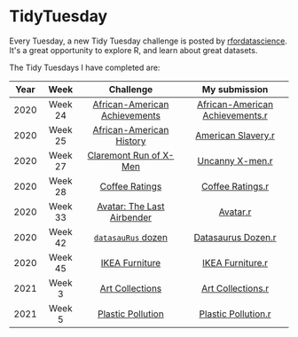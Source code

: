 # TidyTuesday

Every Tuesday, a new Tidy Tuesday challenge is posted by [rfordatascience](https://github.com/rfordatascience/tidytuesday). It's a great opportunity to explore R, and learn about great datasets.


The Tidy Tuesdays I have completed are:

Year | Week | Challenge | My submission 
:---: | :---: | :---: | :---: |
2020 | Week 24 | [African-American Achievements](https://github.com/rfordatascience/tidytuesday/blob/master/data/2020/2020-06-09/readme.md) | [African-American Achievements.r](2020/Week%2024/AfricanAmericanAchievements.r) |
2020 | Week 25 | [African-American History](https://github.com/rfordatascience/tidytuesday/blob/master/data/2020/2020-06-16/readme.md) | [American Slavery.r](2020/Week%2025/AmericanSlavery.r) |
2020 | Week 27 | [Claremont Run of X-Men](https://github.com/rfordatascience/tidytuesday/blob/master/data/2020/2020-06-30/readme.md) | [Uncanny X-men.r](2020/Week%2027/Uncanny_X_men.r) |
2020 | Week 28 | [Coffee Ratings](https://github.com/rfordatascience/tidytuesday/blob/master/data/2020/2020-07-07/readme.md) | [Coffee Ratings.r](2020/Week%2028/CoffeeRatings.r)
2020 | Week 33 | [Avatar: The Last Airbender](https://github.com/rfordatascience/tidytuesday/blob/master/data/2020/2020-08-11/readme.md) | [Avatar.r](2020/Week%2033/Avatar.r)
2020 | Week 42 | [`datasauRus` dozen](https://github.com/rfordatascience/tidytuesday/blob/master/data/2020/2020-10-13/readme.md) | [Datasaurus Dozen.r](2020/Week%2042/DatasaurusDozen.r)
2020 | Week 45 | [IKEA Furniture](https://github.com/rfordatascience/tidytuesday/blob/master/data/2020/2020-11-03/readme.md) | [IKEA Furniture.r](2020/Week%2045/IKEAFurniture.r)
2021 | Week 3 | [Art Collections](https://github.com/rfordatascience/tidytuesday/blob/master/data/2021/2021-01-12/readme.md) | [Art Collections.r](2021/Week%203/ArtCollections.r)
2021 | Week 5 | [Plastic Pollution](https://github.com/rfordatascience/tidytuesday/blob/master/data/2021/2021-01-26/readme.md) | [Plastic Pollution.r](2021/Week%205/PlasticPollution.r)

